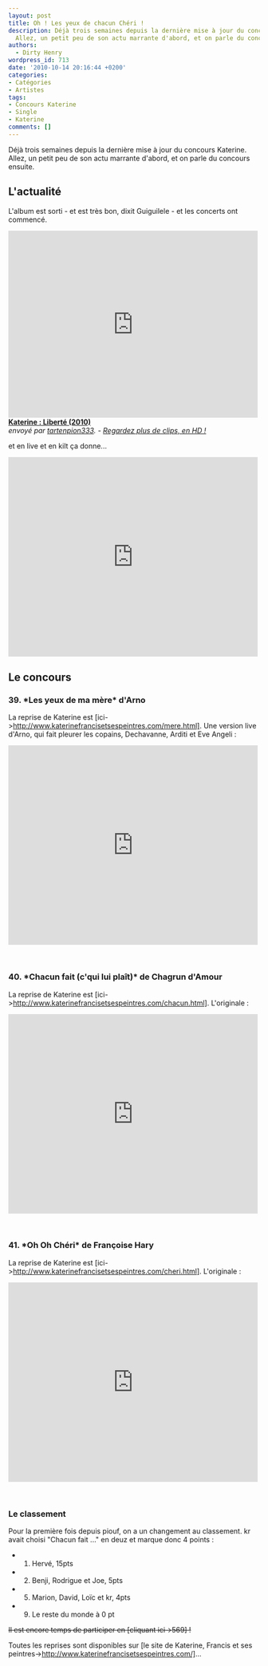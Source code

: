```yaml
---
layout: post
title: Oh ! Les yeux de chacun Chéri !
description: Déjà trois semaines depuis la dernière mise à jour du concours Katerine.
  Allez, un petit peu de son actu marrante d'abord, et on parle du concours ensuite.
authors:
  - Dirty Henry
wordpress_id: 713
date: '2010-10-14 20:16:44 +0200'
categories:
- Catégories
- Artistes
tags:
- Concours Katerine
- Single
- Katerine
comments: []
---
```

Déjà trois semaines depuis la dernière mise à jour du concours Katerine. Allez, un petit peu de son actu marrante d'abord, et on parle du concours ensuite.

<h2>L'actualité</h2>

L'album est sorti - et est très bon, dixit Guiguilele - et les concerts ont commencé.

<iframe frameborder="0" width="500" height="375" src="http://www.dailymotion.com/embed/video/xf2zor?width=500&theme=default&foreground=%23F7FFFD&highlight=%23FFC300&background=%23171D1B&start=&animatedTitle=&iframe=1&additionalInfos=0&autoPlay=0&hideInfos=0"></iframe><br /><b><a href="http://www.dailymotion.com/video/xf2zor_katerine-liberte-2010_music">Katerine : Libert&eacute; (2010)</a></b><br /><i>envoy&eacute; par <a href="http://www.dailymotion.com/tartenpion333">tartenpion333</a>. - <a href="http://www.dailymotion.com/fr/channel/music">Regardez plus de clips, en HD !</a></i>

et en live et en kilt ça donne...

<object width="500" height="400"><param name="movie" value="http://www.youtube.com/v/7PRhFYaWYYY?fs=1&hl=fr_FR"></param><param name="allowFullScreen" value="true"></param><param name="allowscriptaccess" value="always"></param><embed src="http://www.youtube.com/v/7PRhFYaWYYY?fs=1&hl=fr_FR" type="application/x-shockwave-flash" allowscriptaccess="always" allowfullscreen="true" width="500" height="400"></embed></object>

<h2>Le concours</h2>

<h3>39. *Les yeux de ma mère* d'Arno</h3>

La reprise de Katerine est [ici->http://www.katerinefrancisetsespeintres.com/mere.html]. Une version live d'Arno, qui fait pleurer les copains, Dechavanne, Arditi et Eve Angeli :

<object width="500" height="400"><param name="movie" value="http://www.youtube.com/v/2rrYrTQUlY0?fs=1&hl=fr_FR"></param><param name="allowFullScreen" value="true"></param><param name="allowscriptaccess" value="always"></param><embed src="http://www.youtube.com/v/2rrYrTQUlY0?fs=1&hl=fr_FR" type="application/x-shockwave-flash" allowscriptaccess="always" allowfullscreen="true" width="500" height="400"></embed></object>

&nbsp;

<h3>40. *Chacun fait (c'qui lui plaît)* de Chagrun d'Amour</h3>

La reprise de Katerine est [ici->http://www.katerinefrancisetsespeintres.com/chacun.html]. L'originale :

<object width="500" height="400"><param name="movie" value="http://www.youtube.com/v/lQ1aSVPuAug?fs=1&hl=fr_FR"></param><param name="allowFullScreen" value="true"></param><param name="allowscriptaccess" value="always"></param><embed src="http://www.youtube.com/v/lQ1aSVPuAug?fs=1&hl=fr_FR" type="application/x-shockwave-flash" allowscriptaccess="always" allowfullscreen="true" width="500" height="400"></embed></object>

&nbsp;

<h3>41. *Oh Oh Chéri* de Françoise Hary</h3>

La reprise de Katerine est [ici->http://www.katerinefrancisetsespeintres.com/cheri.html]. L'originale :

<object width="500" height="400"><param name="movie" value="http://www.youtube.com/v/Sy7QglZfKHo?fs=1&hl=fr_FR"></param><param name="allowFullScreen" value="true"></param><param name="allowscriptaccess" value="always"></param><embed src="http://www.youtube.com/v/Sy7QglZfKHo?fs=1&hl=fr_FR" type="application/x-shockwave-flash" allowscriptaccess="always" allowfullscreen="true" width="500" height="400"></embed></object>

&nbsp;

<h3>Le classement</h3>

Pour la première fois depuis piouf, on a un changement au classement. kr avait choisi "Chacun fait ..." en deuz et marque donc 4 points :

- 1. Hervé, 15pts
- 2. Benji, Rodrigue et Joe, 5pts
- 5. Marion, David, Loïc et kr, 4pts
- 9. Le reste du monde à 0 pt

<strike>Il est encore temps de participer en [cliquant ici->569] !</strike>

Toutes les reprises sont disponibles sur [le site de Katerine, Francis et ses peintres->http://www.katerinefrancisetsespeintres.com/]...
